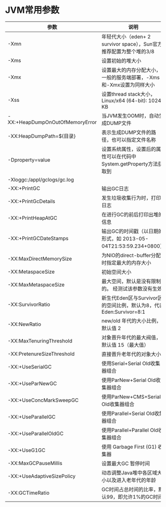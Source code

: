 # JVM常用参数

| 参数 | 说明 | 
| ---- | ---- | 
| -Xmn | 年轻代大小（eden+ 2 survivor space），Sun官方推荐配置为整个堆的3/8 |
| -Xms | 设置初始的堆大小 | 
| -Xmx | 设置最大的内存分配大小，一般的服务端部署，-Xms和-Xmx设置为同样大小 | 
| -Xss | 设置thread stack大小，Linux/x64 (64-bit): 1024 KB | 
| -XX:+HeapDumpOnOutOfMemoryError | 当JVM发生OOM时，自动生成DUMP文件 | 
| -XX:HeapDumpPath=${目录} | 表示生成DUMP文件的路径，也可以指定文件名称 | 
| -Dproperty=value | 设置系统属性，设置后的属性可以在代码中System.getProperty方法获取到 | 
| -Xloggc:/appl/gclogs/gc.log | | 
| -XX:+PrintGC | 输出GC日志 |
| -XX:+PrintGcDetails | 发生垃圾收集行为时，打印日志 |
| -XX:+PrintHeapAtGC | 在进行GC的前后打印出堆的信息 | 
| -XX:+PrintGCDateStamps | 输出GC的时间戳（以日期的形式，如 2013-05-04T21:53:59.234+0800）| 
| -XX:MaxDirectMemorySize | 为NIO的direct-buffer分配时指定最大的内存大小| 
| -XX:MetaspaceSize | 初始空间大小 | 
| -XX:MaxMetaspaceSize | 最大空间，默认是没有限制的。 经测试该参数没有生效 |
| -XX:SurvivorRatio | 新生代Eden区与Survivor区的空间比例，默认为8，代表 Eden:Survivor=8:1 |
| -XX:NewRatio | new/old 年代的大小比例，默认值 2 |
| -XX:MaxTenuringThreshold | 对象晋升年代的最大阀值，默认值 15（最大值） |
| -XX:PretenureSizeThreshold | 直接晋升老年代的对象大小 |
| -XX:+UseSerialGC | 使用Serial+Serial Old收集器组合 | 
| -XX:+UseParNewGC | 使用ParNew+Serial Old收集器组合 |
| -XX:+UseConcMarkSweepGC | 使用ParNew+CMS+Serial Old收集器组合 | 
| -XX:+UseParallelGC | 使用Parallel+Serial Old收集器组合 | 
| -XX:+UseParallelOldGC | 使用Parallel+Parallel Old收集器组合 | 
| -XX:+UseG1GC | 使用 Garbage First (G1) 收集器 |
| -XX:MaxGCPauseMillis | 设置最大GC 暂停时间 | 
| -XX:+UseAdaptiveSizePolicy | 动态调整Java堆中各区域大小以及进入老年代的年龄 | 
| -XX:GCTimeRatio | GC时间占总时间的比率，默认99，即允许1%的GC时间 |


